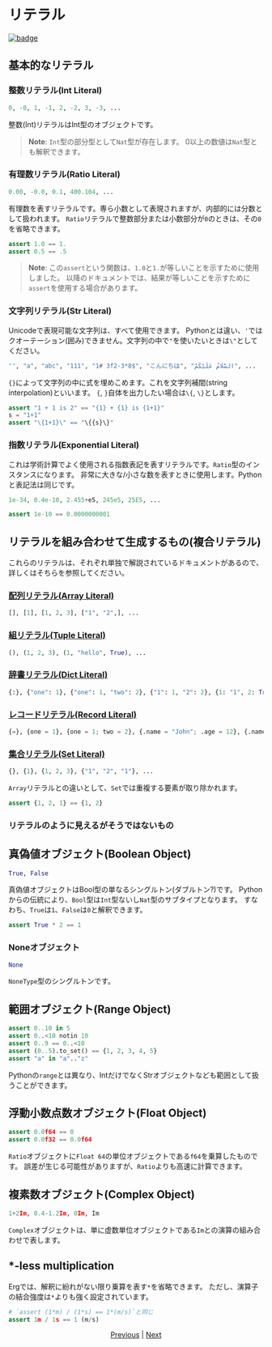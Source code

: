# リテラル

[![badge](https://img.shields.io/endpoint.svg?url=https%3A%2F%2Fgezf7g7pd5.execute-api.ap-northeast-1.amazonaws.com%2Fdefault%2Fsource_up_to_date%3Fowner%3Derg-lang%26repos%3Derg%26ref%3Dmain%26path%3Ddoc/EN/syntax/01_literal.md%26commit_hash%3D00350f64a40b12f763a605bc16748d09379ab182)](https://gezf7g7pd5.execute-api.ap-northeast-1.amazonaws.com/default/source_up_to_date?owner=erg-lang&repos=erg&ref=main&path=doc/EN/syntax/01_literal.md&commit_hash=00350f64a40b12f763a605bc16748d09379ab182)

## 基本的なリテラル

### 整数リテラル(Int Literal)

```python
0, -0, 1, -1, 2, -2, 3, -3, ...
```

整数(Int)リテラルはInt型のオブジェクトです。

> __Note__: `Int`型の部分型として`Nat`型が存在します。
> 0以上の数値は`Nat`型とも解釈できます。

### 有理数リテラル(Ratio Literal)

```python
0.00, -0.0, 0.1, 400.104, ...
```

有理数を表すリテラルです。専ら小数として表現されますが、内部的には分数として扱われます。
`Ratio`リテラルで整数部分または小数部分が`0`のときは、その`0`を省略できます。

```python
assert 1.0 == 1.
assert 0.5 == .5
```

> __Note__: この`assert`という関数は、`1.0`と`1.`が等しいことを示すために使用しました。
> 以降のドキュメントでは、結果が等しいことを示すために`assert`を使用する場合があります。

### 文字列リテラル(Str Literal)

Unicodeで表現可能な文字列は、すべて使用できます。
Pythonとは違い、`'`ではクオーテーション(囲み)できません。文字列の中で`"`を使いたいときは`\"`としてください。

```python
"", "a", "abc", "111", "1# 3f2-3*8$", "こんにちは", "السَّلَامُ عَلَيْكُمْ", ...
```

`{}`によって文字列の中に式を埋めこめます。これを文字列補間(string interpolation)といいます。
`{`, `}`自体を出力したい場合は`\{`, `\}`とします。

```python
assert "1 + 1 is 2" == "{1} + {1} is {1+1}"
s = "1+1"
assert "\{1+1}\" == "\{{s}\}"
```

### 指数リテラル(Exponential Literal)

これは学術計算でよく使用される指数表記を表すリテラルです。`Ratio`型のインスタンスになります。
非常に大きな/小さな数を表すときに使用します。Pythonと表記法は同じです。

```python
1e-34, 0.4e-10, 2.455+e5, 245e5, 25E5, ...
```

```python
assert 1e-10 == 0.0000000001
```

## リテラルを組み合わせて生成するもの(複合リテラル)

これらのリテラルは、それぞれ単独で解説されているドキュメントがあるので、詳しくはそちらを参照してください。

### [配列リテラル(Array Literal)](./10_array.md)

```python
[], [1], [1, 2, 3], ["1", "2",], ...
```

### [組リテラル(Tuple Literal)](./11_tuple.md)

```python
(), (1, 2, 3), (1, "hello", True), ...
```

### [辞書リテラル(Dict Literal)](./12_dict.md)

```python
{:}, {"one": 1}, {"one": 1, "two": 2}, {"1": 1, "2": 2}, {1: "1", 2: True, "three": [1]}, ...
```

### [レコードリテラル(Record Literal)](./13_record.md)

```python
{=}, {one = 1}, {one = 1; two = 2}, {.name = "John"; .age = 12}, {.name = Str; .age = Nat}, ...
```

### [集合リテラル(Set Literal)](./14_set.md)

```python
{}, {1}, {1, 2, 3}, {"1", "2", "1"}, ...
```

`Array`リテラルとの違いとして、`Set`では重複する要素が取り除かれます。

```python
assert {1, 2, 1} == {1, 2}
```

### リテラルのように見えるがそうではないもの

## 真偽値オブジェクト(Boolean Object)

```python
True, False
```

真偽値オブジェクトはBool型の単なるシングルトン(ダブルトン?)です。
Pythonからの伝統により、`Bool`型は`Int`型ないし`Nat`型のサブタイプとなります。
すなわち、`True`は`1`、`False`は`0`と解釈できます。

```python
assert True * 2 == 1
```

### Noneオブジェクト

```python
None
```

`NoneType`型のシングルトンです。

## 範囲オブジェクト(Range Object)

```python
assert 0..10 in 5
assert 0..<10 notin 10
assert 0..9 == 0..<10
assert (0..5).to_set() == {1, 2, 3, 4, 5}
assert "a" in "a".."z"
```

Pythonの`range`とは異なり、IntだけでなくStrオブジェクトなども範囲として扱うことができます。

## 浮動小数点数オブジェクト(Float Object)

```python
assert 0.0f64 == 0
assert 0.0f32 == 0.0f64
```

`Ratio`オブジェクトに`Float 64`の単位オブジェクトである`f64`を乗算したものです。
誤差が生じる可能性がありますが、`Ratio`よりも高速に計算できます。

## 複素数オブジェクト(Complex Object)

```python
1+2Im, 0.4-1.2Im, 0Im, Im
```

`Complex`オブジェクトは、単に虚数単位オブジェクトである`Im`との演算の組み合わせで表します。

## *-less multiplication

Ergでは、解釈に紛れがない限り乗算を表す`*`を省略できます。
ただし、演算子の結合強度は`*`よりも強く設定されています。

```python
# `assert (1*m) / (1*s) == 1*(m/s)`と同じ
assert 1m / 1s == 1 (m/s)
```

<p align='center'>
    <a href='./00_basic.md'>Previous</a> | <a href='./02_name.md'>Next</a>
</p>

